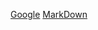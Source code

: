 [Google](https://google.com, "google link")
[MarkDown](gist.github.com/ihoneymon/652be052a0727ad59601, "문법 링크")
